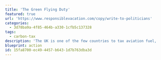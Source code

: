 ```yaml
---
title: 'The Green Flying Duty'
featured: true
url: 'https://www.responsiblevacation.com/copy/write-to-politicians'
categories:
  - 3d78ba9a-4f85-464b-a330-1cfb5c137328
tags:
  - carbon-tax
description: 'The UK is one of the few countries to tax aviation fuel, but it is too low, and not ringfenced for climate solutions. The Green Flying Duty proposal is a reformed version of the UK''s APD, that will be ring-fenced for Research and Development (R&D) in electric aviation and to improve railway connectivity. Suggest this to politicians worldwide.'
blueprint: action
id: 15fa8700-ec49-4457-b643-1d7b763dba3d
---
```

